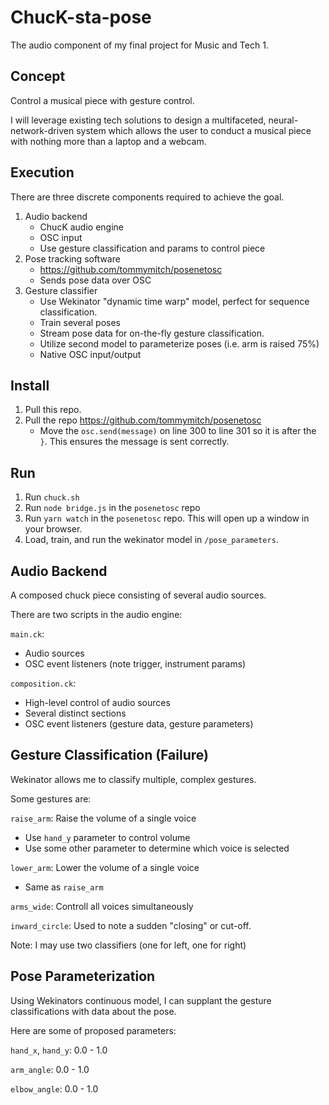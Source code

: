 # ChucK-sta-pose
The audio component of my final project for Music and Tech 1.

## Concept
Control a musical piece with gesture control. 

I will leverage existing tech solutions to design a multifaceted, neural-network-driven system which allows the user to conduct a musical piece with nothing more than a laptop and a webcam.

## Execution
There are three discrete components required to achieve the goal.

1. Audio backend
    * ChucK audio engine
    * OSC input
    * Use gesture classification and params to control piece
2. Pose tracking software
    * https://github.com/tommymitch/posenetosc
    * Sends pose data over OSC
3. Gesture classifier
    * Use Wekinator "dynamic time warp" model, perfect for sequence classification.
    * Train several poses
    * Stream pose data for on-the-fly gesture classification.
    * Utilize second model to parameterize poses (i.e. arm is raised 75%)
    * Native OSC input/output
   
## Install
1. Pull this repo.
2. Pull the repo https://github.com/tommymitch/posenetosc
   * Move the `osc.send(message)` on line 300 to line 301 so it is after the `}`. This ensures the message is sent correctly.
   
## Run
1. Run `chuck.sh`
2. Run `node bridge.js` in the `posenetosc` repo
3. Run `yarn watch` in the `posenetosc` repo. This will open up a window in your browser.
4. Load, train, and run the wekinator model in `/pose_parameters`.
   
## Audio Backend
A composed chuck piece consisting of several audio sources.

There are two scripts in the audio engine:

`main.ck`: 
* Audio sources
* OSC event listeners (note trigger, instrument params)
    
`composition.ck`: 
* High-level control of audio sources
* Several distinct sections
* OSC event listeners (gesture data, gesture parameters)
   
## Gesture Classification (Failure)
Wekinator allows me to classify multiple, complex gestures.

Some gestures are:

`raise_arm`: Raise the volume of a single voice
* Use `hand_y` parameter to control volume
* Use some other parameter to determine which voice is selected

`lower_arm`: Lower the volume of a single voice
* Same as `raise_arm`

`arms_wide`: Controll all voices simultaneously

`inward_circle`: Used to note a sudden "closing" or cut-off.

Note: I may use two classifiers (one for left, one for right)


## Pose Parameterization
Using Wekinators continuous model, I can supplant the gesture classifications with data about the pose.

Here are some of proposed parameters:

`hand_x`, `hand_y`: 0.0 - 1.0

`arm_angle`: 0.0 - 1.0

`elbow_angle`: 0.0 - 1.0
